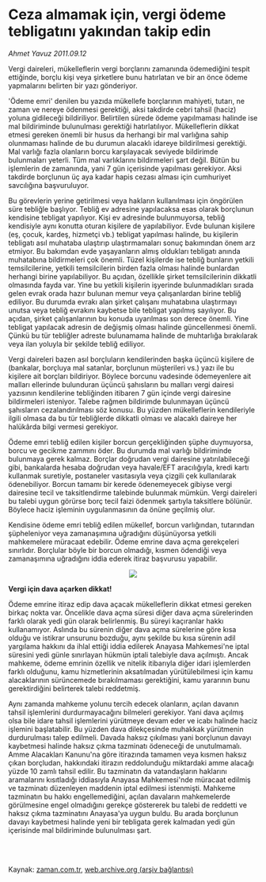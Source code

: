 # Ceza almamak için, vergi ödeme  tebligatını yakından takip edin

*Ahmet  Yavuz 2011.09.12*

<td class="columnist-detail">
<p>Vergi daireleri, mükelleflerin vergi borçlarını zamanında ödemediğini tespit ettiğinde, borçlu kişi veya şirketlere bunu hatırlatan ve bir an önce ödeme yapmalarını belirten bir yazı gönderiyor.</p>
<p>
<div id="haberMetinDiv">
<p>'Ödeme emri' denilen bu yazıda mükellefe borçlarının mahiyeti, tutarı, ne zaman ve nereye ödenmesi gerektiği, aksi takdirde cebri tahsil (haciz) yoluna gidileceği bildiriliyor. Belirtilen sürede ödeme yapılmaması halinde ise mal bildiriminde bulunulması gerektiği hatırlatılıyor. Mükelleflerin dikkat etmesi gereken önemli bir husus da herhangi bir mal varlığına sahip olunmaması halinde de bu durumun alacaklı idareye bildirilmesi gerektiği. Mal varlığı fazla olanların borcu karşılayacak seviyede bildirimde bulunmaları yeterli. Tüm mal varlıklarını bildirmeleri şart değil. Bütün bu işlemlerin de zamanında, yani 7 gün içerisinde yapılması gerekiyor. Aksi takdirde borçlunun üç aya kadar hapis cezası alması için cumhuriyet savcılığına başvuruluyor.
<p> Bu görevlerin yerine getirilmesi veya hakların kullanılması için öngörülen süre tebliğle başlıyor. Tebliğ ev adresine yapılacaksa esas olarak borçlunun kendisine tebligat yapılıyor. Kişi ev adresinde bulunmuyorsa, tebliğ kendisiyle aynı konutta oturan kişilere de yapılabiliyor. Evde bulunan kişilere (eş, çocuk, kardeş, hizmetçi vb.) tebligat yapılması halinde, bu kişilerin tebligatı asıl muhataba ulaştırıp ulaştırmamaları sonuç bakımından önem arz etmiyor. Bu bakımdan evde yaşayanların almış oldukları tebligatı anında muhatabına bildirmeleri çok önemli. Tüzel kişilerde ise tebliğ bunların yetkili temsilcilerine, yetkili temsilcilerin birden fazla olması halinde bunlardan herhangi birine yapılabiliyor. Bu açıdan, özellikle şirket temsilcilerinin dikkatli olmasında fayda var. Yine bu yetkili kişilerin işyerinde bulunmadıkları sırada gelen evrak orada hazır bulunan memur veya çalışanlardan birine tebliğ ediliyor. Bu durumda evrakı alan şirket çalışanı muhatabına ulaştırmayı unutsa veya tebliğ evrakını kaybetse bile tebligat yapılmış sayılıyor. Bu açıdan, şirket çalışanlarının bu konuda uyarılması son derece önemli. Yine tebligat yapılacak adresin de değişmiş olması halinde güncellenmesi önemli. Çünkü bu tür tebliğler adreste bulunamama halinde de muhtarlığa bırakılarak veya ilan yoluyla bir şekilde tebliğ ediliyor. 
<p> Vergi daireleri bazen asıl borçluların kendilerinden başka üçüncü kişilere de (bankalar, borçluya mal satanlar, borçlunun müşterileri vs.) yazı ile bu kişilere ait borçları bildiriyor. Böylece borcunu vadesinde ödemeyenlere ait malları ellerinde bulunduran üçüncü şahısların bu malları vergi dairesi yazısının kendilerine tebliğinden itibaren 7 gün içinde vergi dairesine bildirmeleri isteniyor. Talebe rağmen bildirimde bulunmayan üçüncü şahısların cezalandırılması söz konusu. Bu yüzden mükelleflerin kendileriyle ilgili olmasa da bu tür tebliğlerde dikkatli olması ve alacaklı daireye her halükârda bilgi vermesi gerekiyor.
<p> Ödeme emri tebliğ edilen kişiler borcun gerçekliğinden şüphe duymuyorsa, borcu ve gecikme zammını öder. Bu durumda mal varlığı bildiriminde bulunmaya gerek kalmaz. Borçlar doğrudan vergi dairesine yatırılabileceği gibi, bankalarda hesaba doğrudan veya havale/EFT aracılığıyla, kredi kartı kullanmak suretiyle, postaneler vasıtasıyla veya çizgili çek kullanılarak ödenebiliyor. Borcun tamamı bir kerede ödenemeyecek gibiyse vergi dairesine tecil ve taksitlendirme talebinde bulunmak mümkün. Vergi daireleri bu talebi uygun görürse borç tecil faizi ödenmek şartıyla taksitlere bölünür. Böylece haciz işleminin uygulanmasının da önüne geçilmiş olur.
<p> Kendisine ödeme emri tebliğ edilen mükellef, borcun varlığından, tutarından şüpheleniyor veya zamanaşımına uğradığını düşünüyorsa yetkili mahkemelere müracaat edebilir. Ödeme emrine dava açma gerekçeleri sınırlıdır. Borçlular böyle bir borcun olmadığı, kısmen ödendiği veya zamanaşımına uğradığını iddia ederek itiraz başvurusu yapabilir.
<p>
<p><p align="center"><img border="0" src="http://web.archive.org/web/20111213105800im_/http://medya.zaman.com.tr/2011/09/12/vergi-takvimi.jpg"/>
<p>
<p><b>Vergi için dava açarken dikkat!</b>
<p>Ödeme emrine itiraz edip dava açacak mükelleflerin dikkat etmesi gereken birkaç nokta var. Öncelikle dava açma süresi diğer dava açma sürelerinden farklı olarak yedi gün olarak belirlenmiş. Bu süreyi kaçıranlar hakkı kullanamıyor. Aslında bu sürenin diğer dava açma sürelerine göre kısa olduğu ve istikrar unsurunu bozduğu, aynı şekilde bu kısa sürenin adil yargılama hakkını da ihlal ettiği iddia edilerek Anayasa Mahkemesi'ne iptal süresini yedi günle sınırlayan hükmün iptali talebiyle dava açılmıştı. Ancak mahkeme, ödeme emrinin özellik ve nitelik itibarıyla diğer idari işlemlerden farklı olduğunu, kamu hizmetlerinin aksatılmadan yürütülebilmesi için kamu alacaklarının sürüncemede bırakılmaması gerektiğini, kamu yararının bunu gerektirdiğini belirterek talebi reddetmiş.
<p> Aynı zamanda mahkeme yolunu tercih edecek olanların, açılan davanın tahsil işlemlerini durdurmayacağını bilmeleri gerekiyor. Yani dava açılmış olsa bile idare tahsil işlemlerini yürütmeye devam eder ve icabı halinde haciz işlemini başlatabilir. Bu yüzden dava dilekçesinde muhakkak yürütmenin durdurulması talep edilmeli. Davada haksız çıkılması yani borçlunun davayı kaybetmesi halinde haksız çıkma tazminatı ödeneceği de unutulmamalı. Amme Alacakları Kanunu'na göre itirazında tamamen veya kısmen haksız çıkan borçludan, hakkındaki itirazın reddolunduğu miktardaki amme alacağı yüzde 10 zamlı tahsil edilir. Bu tazminatın da vatandaşların haklarını aramalarını kısıtladığı iddiasıyla Anayasa Mahkemesi'nde müracaat edilmiş ve tazminatı düzenleyen maddenin iptal edilmesi istenmişti. Mahkeme tazminatın bu hakkı engellemediğini, açılan davaların mahkemelerde görülmesine engel olmadığını gerekçe göstererek bu talebi de reddetti ve haksız çıkma tazminatını Anayasa'ya uygun buldu. Bu arada borçlunun davayı kaybetmesi halinde yeni bir tebligata gerek kalmadan yedi gün içerisinde mal bildiriminde bulunulması şart.</p></p></p></p></p></p></p></p></p></p></p></p></div>
</p>


<p><br>
		 </br></p></td>

Kaynak: [zaman.com.tr](http://zaman.com.tr/yazar.do?yazino=1178791), [web.archive.org (arşiv bağlantısı)](http://web.archive.org/web/20111213105800/http://zaman.com.tr/yazar.do?yazino=1178791)
